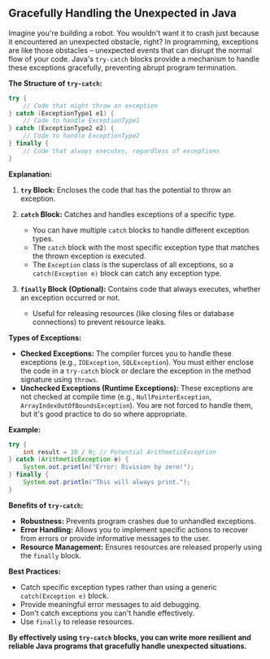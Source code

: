 ##  Gracefully Handling the Unexpected in Java

Imagine you're building a robot. You wouldn't want it to crash just because it encountered an unexpected obstacle, right? In programming, exceptions are like those obstacles – unexpected events that can disrupt the normal flow of your code. Java's `try-catch` blocks provide a mechanism to handle these exceptions gracefully, preventing abrupt program termination.

**The Structure of `try-catch`:**

```java
try {
    // Code that might throw an exception
} catch (ExceptionType1 e1) {
    // Code to handle ExceptionType1
} catch (ExceptionType2 e2) {
    // Code to handle ExceptionType2
} finally {
    // Code that always executes, regardless of exceptions
}
```

**Explanation:**

1. **`try` Block:** Encloses the code that has the potential to throw an exception.

2. **`catch` Block:** Catches and handles exceptions of a specific type.
   - You can have multiple `catch` blocks to handle different exception types.
   - The `catch` block with the most specific exception type that matches the thrown exception is executed.
   - The `Exception` class is the superclass of all exceptions, so a `catch(Exception e)` block can catch any exception type.

3. **`finally` Block (Optional):** Contains code that always executes, whether an exception occurred or not.
   - Useful for releasing resources (like closing files or database connections) to prevent resource leaks.

**Types of Exceptions:**

* **Checked Exceptions:**  The compiler forces you to handle these exceptions (e.g., `IOException`, `SQLException`). You must either enclose the code in a `try-catch` block or declare the exception in the method signature using `throws`.
* **Unchecked Exceptions (Runtime Exceptions):**  These exceptions are not checked at compile time (e.g., `NullPointerException`, `ArrayIndexOutOfBoundsException`). You are not forced to handle them, but it's good practice to do so where appropriate.

**Example:**

```java
try {
    int result = 10 / 0; // Potential ArithmeticException
} catch (ArithmeticException e) {
    System.out.println("Error: Division by zero!");
} finally {
    System.out.println("This will always print.");
}
```

**Benefits of `try-catch`:**

* **Robustness:** Prevents program crashes due to unhandled exceptions.
* **Error Handling:** Allows you to implement specific actions to recover from errors or provide informative messages to the user.
* **Resource Management:** Ensures resources are released properly using the `finally` block.

**Best Practices:**

* Catch specific exception types rather than using a generic `catch(Exception e)` block.
* Provide meaningful error messages to aid debugging.
* Don't catch exceptions you can't handle effectively.
* Use `finally` to release resources.

**By effectively using `try-catch` blocks, you can write more resilient and reliable Java programs that gracefully handle unexpected situations.** 

